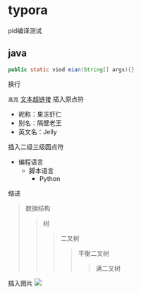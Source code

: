 # typora
pid编译测试
## java
```Java
public static viod mian(String[] args){}
```
换行
<br>

`高亮`
[文本超链接](http://www.baidu.com)
插入原点符
* 昵称：果冻虾仁  
* 别名：隔壁老王  
* 英文名：Jelly 

插入二级三级圆点符
* 编程语言  
    * 脚本语言  
        * Python 
     
缩进
>数据结构  
>>树  
>>>二叉树  
>>>>平衡二叉树  
>>>>>满二叉树  


插入图片
![](http://www.baidu.com/img/bdlogo.gif)

